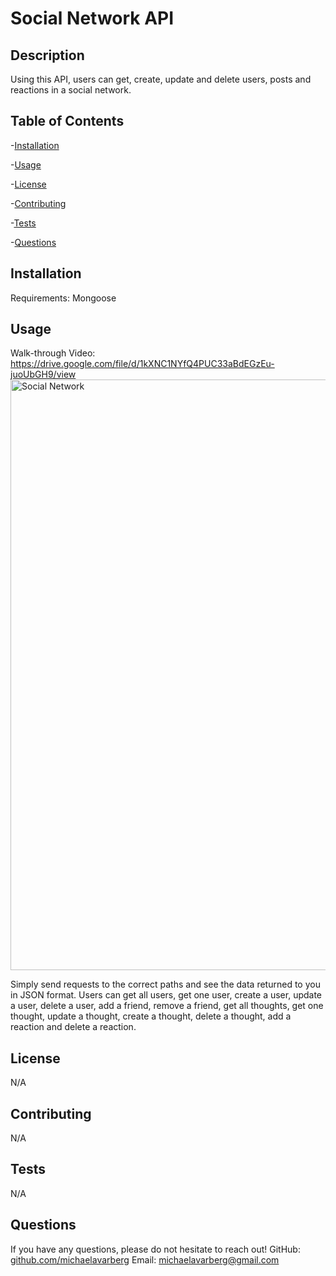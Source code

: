# Social Network API

## Description

Using this API, users can get, create, update and delete users, posts and reactions in a social network.

## Table of Contents

-[Installation](#installation)

-[Usage](#usage)

-[License](#license)

-[Contributing](#contributing)

-[Tests](#tests)

-[Questions](#questions)

## Installation

Requirements: Mongoose

## Usage
Walk-through Video: https://drive.google.com/file/d/1kXNC1NYfQ4PUC33aBdEGzEu-juoUbGH9/view
<img width="945" alt="Social Network" src="https://user-images.githubusercontent.com/107958109/194174092-08a27a44-0157-427c-a1a3-d2761fb53f93.PNG">

Simply send requests to the correct paths and see the data returned to you in JSON format. Users can get all users, get one user, create a user, update a user, delete a user, add a friend, remove a friend, get all thoughts, get one thought, update a thought, create a thought, delete a thought, add a reaction and delete a reaction.


## License

N/A

## Contributing

N/A

## Tests

N/A

## Questions

If you have any questions, please do not hesitate to reach out!
GitHub: [github.com/michaelavarberg](https://github.com/michaelavarberg)
Email: [michaelavarberg@gmail.com](mailto:michaelavarberg@gmail.com)
